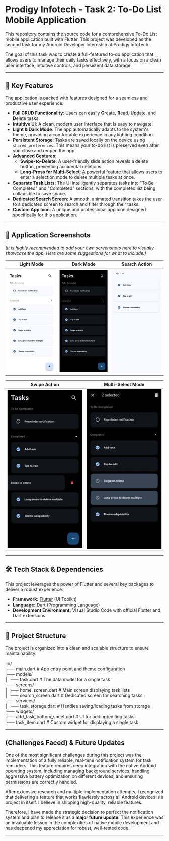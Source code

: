 # Prodigy Infotech - Task 2: To-Do List Mobile Application

This repository contains the source code for a comprehensive To-Do List mobile application built with Flutter. This project was developed as the second task for my Android Developer Internship at Prodigy InfoTech.

The goal of this task was to create a full-featured to-do application that allows users to manage their daily tasks effectively, with a focus on a clean user interface, intuitive controls, and persistent data storage.

---

## 🌟 Key Features

The application is packed with features designed for a seamless and productive user experience:

-   **Full CRUD Functionality**: Users can easily **C**reate, **R**ead, **U**pdate, and **D**elete tasks.
-   **Intuitive UI**: A clean, modern user interface that is easy to navigate.
-   **Light & Dark Mode**: The app automatically adapts to the system's theme, providing a comfortable experience in any lighting condition.
-   **Persistent Storage**: Tasks are saved locally on the device using `shared_preferences`. This means your to-do list is preserved even after you close and reopen the app.
-   **Advanced Gestures**:
    -   **Swipe-to-Delete**: A user-friendly slide action reveals a delete button, preventing accidental deletions.
    -   **Long-Press for Multi-Select**: A powerful feature that allows users to enter a selection mode to delete multiple tasks at once.
-   **Separate Task Lists**: The UI intelligently separates tasks into "To Be Completed" and "Completed" sections, with the completed list being collapsible to save space.
-   **Dedicated Search Screen**: A smooth, animated transition takes the user to a dedicated screen to search and filter through their tasks.
-   **Custom App Icon**: A unique and professional app icon designed specifically for this application.

---

## 📸 Application Screenshots

*(It is highly recommended to add your own screenshots here to visually showcase the app. Here are some suggestions for what to include.)*

| Light Mode                                      | Dark Mode                                     | Search Action                                     |
| :----------------------------------------------: | :---------------------------------------------: | :---------------------------------------------: |
| <img src="https://github.com/Surya-Kaliappan/prodigy/blob/main/todo/assets/screenshots/white_mode.jpg" alt="Light Mode" width="300"/> | <img src="https://github.com/Surya-Kaliappan/prodigy/blob/main/todo/assets/screenshots/dark_mode.jpg" alt="Dark Mode" width="300"/> | <img src="https://github.com/Surya-Kaliappan/prodigy/blob/main/todo/assets/screenshots/search_screen.jpg" alt="Dark Mode" width="300"/> |

| Swipe Action                                       | Multi-Select Mode                                      |
| :------------------------------------------------: | :----------------------------------------------------: |
| <img src="https://github.com/Surya-Kaliappan/prodigy/blob/main/todo/assets/screenshots/swipe_delete.jpg" alt="Swipe Action" width="300"/> | <img src="https://github.com/Surya-Kaliappan/prodigy/blob/main/todo/assets/screenshots/multiple_delete.jpg" alt="Multi-Select Mode" width="300"/> |

---

## 🛠️ Tech Stack & Dependencies

This project leverages the power of Flutter and several key packages to deliver a robust experience:

* **Framework:** [Flutter](https://flutter.dev/) (UI Toolkit)
* **Language:** [Dart](https://dart.dev/) (Programming Language)
* **Development Environment:** Visual Studio Code with official Flutter and Dart extensions.

---

## 📂 Project Structure

The project is organized into a clean and scalable structure to ensure maintainability:

lib/  
├── main.dart             # App entry point and theme configuration  
├── models/  
│   └── task.dart         # The data model for a single task  
├── screens/  
│   ├── home_screen.dart    # Main screen displaying task lists  
│   └── search_screen.dart  # Dedicated screen for searching tasks  
├── services/  
│   └── task_storage.dart # Handles saving/loading tasks from storage  
└── widgets/  
├── add_task_bottom_sheet.dart # UI for adding/editing tasks  
└── task_item.dart      # Custom widget for displaying a single task  

---

## (Challenges Faced) & Future Updates

One of the most significant challenges during this project was the implementation of a fully reliable, real-time notification system for task reminders. This feature requires deep integration with the native Android operating system, including managing background services, handling aggressive battery optimization on different devices, and ensuring permissions are correctly handled.

After extensive research and multiple implementation attempts, I recognized that delivering a feature that works flawlessly across all Android devices is a project in itself. I believe in shipping high-quality, reliable features.

Therefore, I have made the strategic decision to perfect the notification system and plan to release it as a **major future update**. This experience was an invaluable lesson in the complexities of native mobile development and has deepened my appreciation for robust, well-tested code.

---
